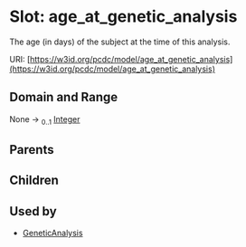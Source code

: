 
# Slot: age_at_genetic_analysis


The age (in days) of the subject at the time of this analysis.

URI: [https://w3id.org/pcdc/model/age_at_genetic_analysis](https://w3id.org/pcdc/model/age_at_genetic_analysis)


## Domain and Range

None &#8594;  <sub>0..1</sub> [Integer](types/Integer.md)

## Parents


## Children


## Used by

 * [GeneticAnalysis](GeneticAnalysis.md)
